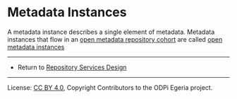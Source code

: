 <!-- SPDX-License-Identifier: CC-BY-4.0 -->
<!-- Copyright Contributors to the ODPi Egeria project. -->

# Metadata Instances

A metadata instance describes a single element of metadata.  Metadata instances that flow in an
[open metadata repository cohort](open-metadata-repository-cohort.md) are called
[open metadata instances](open-metadata-instances.md)


----
* Return to [Repository Services Design](.)

----
License: [CC BY 4.0](https://creativecommons.org/licenses/by/4.0/),
Copyright Contributors to the ODPi Egeria project.